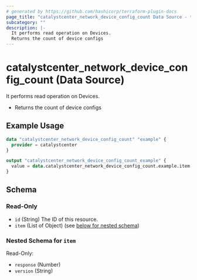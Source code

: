 ```yaml
---
# generated by https://github.com/hashicorp/terraform-plugin-docs
page_title: "catalystcenter_network_device_config_count Data Source - terraform-provider-catalystcenter"
subcategory: ""
description: |-
  It performs read operation on Devices.
  Returns the count of device configs
---
```


# catalystcenter_network_device_config_count (Data Source)

It performs read operation on Devices.

- Returns the count of device configs

## Example Usage

```terraform
data "catalystcenter_network_device_config_count" "example" {
  provider = catalystcenter
}

output "catalystcenter_network_device_config_count_example" {
  value = data.catalystcenter_network_device_config_count.example.item
}
```

<!-- schema generated by tfplugindocs -->
## Schema

### Read-Only

- `id` (String) The ID of this resource.
- `item` (List of Object) (see [below for nested schema](#nestedatt--item))

<a id="nestedatt--item"></a>
### Nested Schema for `item`

Read-Only:

- `response` (Number)
- `version` (String)
